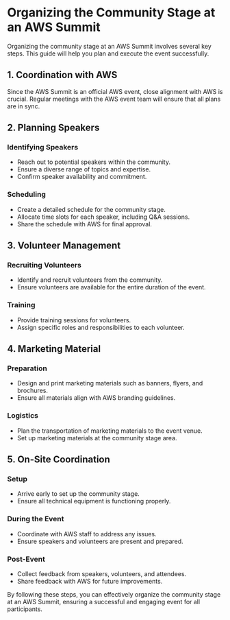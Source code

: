 # Organizing the Community Stage at an AWS Summit

Organizing the community stage at an AWS Summit involves several key steps. This guide will help you plan and execute the event successfully.

## 1. Coordination with AWS

Since the AWS Summit is an official AWS event, close alignment with AWS is crucial. Regular meetings with the AWS event team will ensure that all plans are in sync.

## 2. Planning Speakers

### Identifying Speakers
- Reach out to potential speakers within the community.
- Ensure a diverse range of topics and expertise.
- Confirm speaker availability and commitment.

### Scheduling
- Create a detailed schedule for the community stage.
- Allocate time slots for each speaker, including Q&A sessions.
- Share the schedule with AWS for final approval.

## 3. Volunteer Management

### Recruiting Volunteers
- Identify and recruit volunteers from the community.
- Ensure volunteers are available for the entire duration of the event.

### Training
- Provide training sessions for volunteers.
- Assign specific roles and responsibilities to each volunteer.

## 4. Marketing Material

### Preparation
- Design and print marketing materials such as banners, flyers, and brochures.
- Ensure all materials align with AWS branding guidelines.

### Logistics
- Plan the transportation of marketing materials to the event venue.
- Set up marketing materials at the community stage area.

## 5. On-Site Coordination

### Setup
- Arrive early to set up the community stage.
- Ensure all technical equipment is functioning properly.

### During the Event
- Coordinate with AWS staff to address any issues.
- Ensure speakers and volunteers are present and prepared.

### Post-Event
- Collect feedback from speakers, volunteers, and attendees.
- Share feedback with AWS for future improvements.

By following these steps, you can effectively organize the community stage at an AWS Summit, ensuring a successful and engaging event for all participants.